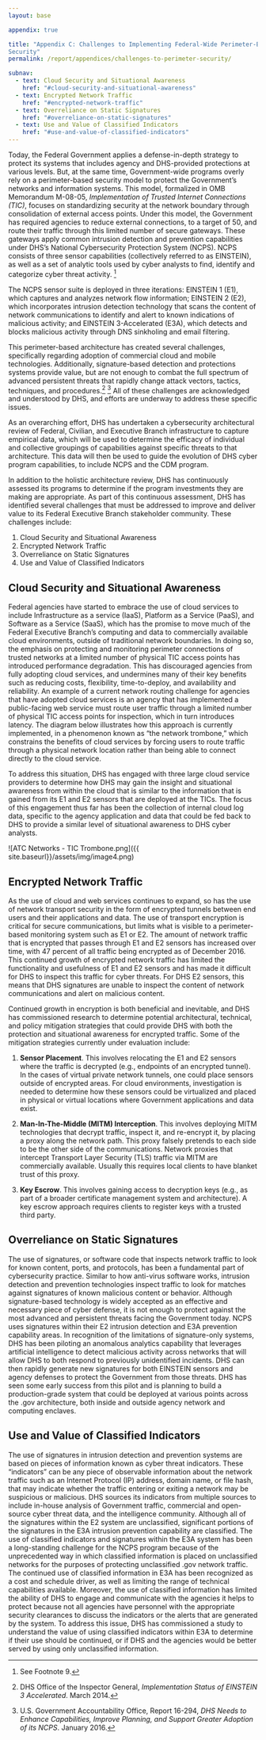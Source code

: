 ```yaml
---
layout: base

appendix: true

title: "Appendix C: Challenges to Implementing Federal-Wide Perimeter-Based
Security"
permalink: /report/appendices/challenges-to-perimeter-security/

subnav:
  - text: Cloud Security and Situational Awareness
    href: "#cloud-security-and-situational-awareness"
  - text: Encrypted Network Traffic
    href: "#encrypted-network-traffic"
  - text: Overreliance on Static Signatures
    href: "#overreliance-on-static-signatures"
  - text: Use and Value of Classified Indicators
    href: "#use-and-value-of-classified-indicators"
---
```


Today, the Federal Government applies a defense-in-depth strategy to
protect its systems that includes agency and DHS-provided protections at
various levels. But, at the same time, Government-wide programs overly
rely on a perimeter-based security model to protect the Government’s
networks and information systems. This model, formalized in OMB
Memorandum M-08-05, *Implementation of Trusted Internet Connections
(TIC)*, focuses on standardizing security at the network boundary
through consolidation of external access points. Under this model, the
Government has required agencies to reduce external connections, to a
target of 50, and route their traffic through this limited number of
secure gateways. These gateways apply common intrusion detection and
prevention capabilities under DHS’s National Cybersecurity Protection
System (NCPS). NCPS consists of three sensor capabilities (collectively
referred to as EINSTEIN), as well as a set of analytic tools used by
cyber analysts to find, identify and categorize cyber threat activity.
[^27]

The NCPS sensor suite is deployed in three iterations: EINSTEIN 1 (E1),
which captures and analyzes network flow information; EINSTEIN 2 (E2),
which incorporates intrusion detection technology that scans the content
of network communications to identify and alert to known indications of
malicious activity; and EINSTEIN 3-Accelerated (E3A), which detects and
blocks malicious activity through DNS sinkholing and email filtering.

This perimeter-based architecture has created several challenges,
specifically regarding adoption of commercial cloud and mobile
technologies. Additionally, signature-based detection and protections
systems provide value, but are not enough to combat the full spectrum of
advanced persistent threats that rapidly change attack vectors, tactics,
techniques, and procedures.[^28] [^29] All of these challenges are
acknowledged and understood by DHS, and efforts are underway to address
these specific issues.

As an overarching effort, DHS has undertaken a cybersecurity
architectural review of Federal, Civilian, and Executive Branch
infrastructure to capture empirical data, which will be used to
determine the efficacy of individual and collective groupings of
capabilities against specific threats to that architecture. This data
will then be used to guide the evolution of DHS cyber program
capabilities, to include NCPS and the CDM program.

In addition to the holistic architecture review, DHS has continuously
assessed its programs to determine if the program investments they are
making are appropriate. As part of this continuous assessment, DHS has
identified several challenges that must be addressed to improve and
deliver value to its Federal Executive Branch stakeholder community.
These challenges include:

1.  Cloud Security and Situational Awareness
2.  Encrypted Network Traffic
3.  Overreliance on Static Signatures
4.  Use and Value of Classified Indicators

## Cloud Security and Situational Awareness

Federal agencies have started to embrace the use of cloud services to
include Infrastructure as a service (IaaS), Platform as a Service
(PaaS), and Software as a Service (SaaS), which has the promise to move
much of the Federal Executive Branch’s computing and data to
commercially available cloud environments, outside of traditional
network boundaries. In doing so, the emphasis on protecting and
monitoring perimeter connections of trusted networks at a limited number
of physical TIC access points has introduced performance degradation.
This has discouraged agencies from fully adopting cloud services, and
undermines many of their key benefits such as reducing costs,
flexibility, time-to-deploy, and availability and reliability. An
example of a current network routing challenge for agencies that have
adopted cloud services is an agency that has implemented a public-facing
web service must route user traffic through a limited number of physical
TIC access points for inspection, which in turn introduces latency. The
diagram below illustrates how this approach is currently implemented, in
a phenomenon known as “the network trombone,” which constrains the
benefits of cloud services by forcing users to route traffic through a
physical network location rather than being able to connect directly to
the cloud service.

To address this situation, DHS has engaged with three large cloud
service providers to determine how DHS may gain the insight and
situational awareness from within the cloud that is similar to the
information that is gained from its E1 and E2 sensors that are deployed
at the TICs. The focus of this engagement thus far has been the
collection of internal cloud log data, specific to the agency
application and data that could be fed back to DHS to provide a similar
level of situational awareness to DHS cyber analysts.

![ATC Networks - TIC Trombone.png]({{ site.baseurl}}/assets/img/image4.png)

## Encrypted Network Traffic

As the use of cloud and web services continues to expand, so has the use
of network transport security in the form of encrypted tunnels between
end users and their applications and data. The use of transport
encryption is critical for secure communications, but limits what is
visible to a perimeter-based monitoring system such as E1 or E2. The
amount of network traffic that is encrypted that passes through E1 and
E2 sensors has increased over time, with 47 percent of all traffic being
encrypted as of December 2016. This continued growth of encrypted
network traffic has limited the functionality and usefulness of E1 and
E2 sensors and has made it difficult for DHS to inspect this traffic for
cyber threats. For DHS E2 sensors, this means that DHS signatures are
unable to inspect the content of network communications and alert on
malicious content.

Continued growth in encryption is both beneficial and inevitable, and
DHS has commissioned research to determine potential architectural,
technical, and policy mitigation strategies that could provide DHS with
both the protection and situational awareness for encrypted traffic.
Some of the mitigation strategies currently under evaluation include:

1.  **Sensor Placement**. This involves relocating the E1 and E2 sensors
    where the traffic is decrypted (e.g., endpoints of an encrypted
    tunnel). In the cases of virtual private network tunnels, one could
    place sensors outside of encrypted areas. For cloud environments,
    investigation is needed to determine how these sensors could be
    virtualized and placed in physical or virtual locations where
    Government applications and data exist.

2.  **Man-In-The-Middle (MITM) Interception**. This involves deploying
    MITM technologies that decrypt traffic, inspect it, and re-encrypt
    it, by placing a proxy along the network path. This proxy falsely
    pretends to each side to be the other side of the communications.
    Network proxies that intercept Transport Layer Security (TLS)
    traffic via MITM are commercially available. Usually this requires
    local clients to have blanket trust of this proxy.

3.  **Key Escrow**. This involves gaining access to decryption keys
    (e.g., as part of a broader certificate management system and
    architecture). A key escrow approach requires clients to register
    keys with a trusted third party.

## Overreliance on Static Signatures

The use of signatures, or software code that inspects network traffic to
look for known content, ports, and protocols, has been a fundamental
part of cybersecurity practice. Similar to how anti-virus software
works, intrusion detection and prevention technologies inspect traffic
to look for matches against signatures of known malicious content or
behavior. Although signature-based technology is widely accepted as an
effective and necessary piece of cyber defense, it is not enough to
protect against the most advanced and persistent threats facing the
Government today. NCPS uses signatures within their E2 intrusion
detection and E3A prevention capability areas. In recognition of the
limitations of signature-only systems, DHS has been piloting an
anomalous analytics capability that leverages artificial intelligence to
detect malicious activity across networks that will allow DHS to both
respond to previously unidentified incidents. DHS can then rapidly
generate new signatures for both EINSTEIN sensors and agency defenses to
protect the Government from those threats. DHS has seen some early
success from this pilot and is planning to build a production-grade
system that could be deployed at various points across the .gov
architecture, both inside and outside agency network and computing
enclaves.

## Use and Value of Classified Indicators

The use of signatures in intrusion detection and prevention systems are
based on pieces of information known as cyber threat indicators. These
“indicators” can be any piece of observable information about the
network traffic such as an Internet Protocol (IP) address, domain name,
or file hash, that may indicate whether the traffic entering or exiting
a network may be suspicious or malicious. DHS sources its indicators
from multiple sources to include in-house analysis of Government
traffic, commercial and open-source cyber threat data, and the
intelligence community. Although all of the signatures within the E2
system are unclassified, significant portions of the signatures in the
E3A intrusion prevention capability are classified. The use of
classified indicators and signatures within the E3A system has been a
long-standing challenge for the NCPS program because of the
unprecedented way in which classified information is placed on
unclassified networks for the purposes of protecting unclassified .gov
network traffic. The continued use of classified information in E3A has
been recognized as a cost and schedule driver, as well as limiting the
range of technical capabilities available. Moreover, the use of
classified information has limited the ability of DHS to engage and
communicate with the agencies it helps to protect because not all
agencies have personnel with the appropriate security clearances to
discuss the indicators or the alerts that are generated by the system.
To address this issue, DHS has commissioned a study to understand the
value of using classified indicators within E3A to determine if their
use should be continued, or if DHS and the agencies would be better
served by using only unclassified information.

[^27]: See Footnote 9.

[^28]: DHS Office of the Inspector General, *Implementation Status of
    EINSTEIN 3 Accelerated*. March 2014.

[^29]: U.S. Government Accountability Office, Report 16-294, *DHS Needs
    to Enhance Capabilities, Improve Planning, and Support Greater
    Adoption of its NCPS*. January 2016.
